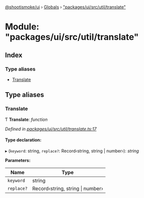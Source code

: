 [@shootismoke/ui](../README.md) › [Globals](../globals.md) › ["packages/ui/src/util/translate"](_packages_ui_src_util_translate_.md)

# Module: "packages/ui/src/util/translate"

## Index

### Type aliases

* [Translate](_packages_ui_src_util_translate_.md#translate)

## Type aliases

###  Translate

Ƭ **Translate**: *function*

*Defined in [packages/ui/src/util/translate.ts:17](https://github.com/shootismoke/common/blob/29c80cb/packages/ui/src/util/translate.ts#L17)*

#### Type declaration:

▸ (`keyword`: string, `replace?`: Record‹string, string | number›): *string*

**Parameters:**

Name | Type |
------ | ------ |
`keyword` | string |
`replace?` | Record‹string, string &#124; number› |
